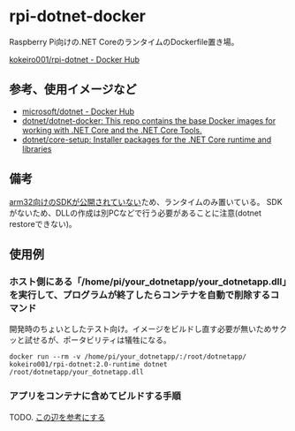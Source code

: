 # rpi-dotnet-docker

Raspberry Pi向けの.NET CoreのランタイムのDockerfile置き場。

[kokeiro001/rpi-dotnet - Docker Hub](https://hub.docker.com/r/kokeiro001/rpi-dotnet/)

## 参考、使用イメージなど

- [microsoft/dotnet - Docker Hub](https://hub.docker.com/r/microsoft/dotnet/)
- [dotnet/dotnet-docker: This repo contains the base Docker images for working with .NET Core and the .NET Core Tools.](https://github.com/dotnet/dotnet-docker)
- [dotnet/core-setup: Installer packages for the .NET Core runtime and libraries](https://github.com/dotnet/core-setup/#daily-builds)

## 備考

[arm32向けのSDKが公開されていない](https://github.com/dotnet/cli#installers-and-binaries)ため、ランタイムのみ置いている。
SDKがないため、DLLの作成は別PCなどで行う必要があることに注意(dotnet restoreできない)。


## 使用例


### ホスト側にある「/home/pi/your_dotnetapp/your_dotnetapp.dll」を実行して、プログラムが終了したらコンテナを自動で削除するコマンド

開発時のちょいとしたテスト向け。イメージをビルドし直す必要が無いためサクッと試せるが、ポータビリティは犠牲になる。

```
docker run --rm -v /home/pi/your_dotnetapp/:/root/dotnetapp/ kokeiro001/rpi-dotnet:2.0-runtime dotnet /root/dotnetapp/your_dotnetapp.dll
```

### アプリをコンテナに含めてビルドする手順

TODO. [この辺を参考にする](https://github.com/dotnet/dotnet-docker#run-a-net-core-application-with-the-net-core-runtime-image)

